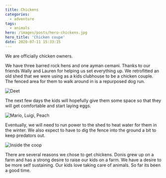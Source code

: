 ```yaml
---
title: Chickens
categories:
  - adventure
tags:
  - animals
hero: /images/posts/hero-chickens.jpg
hero_title: 'Chicken coupe'
date: 2020-07-11 15:33:15
---
```


We are officially chicken owners.

<!-- more -->

We have three barred rock hens and one ayman cemani.  Thanks to our friends Wally and Lauren for helping us set everything up.  We retrofitted an old shed that we were using as a kids clubhouse to be a chicken couple.  The fenced area for them to walk around in is a repurposed dog run.

![Deet](/images/posts/deet.jpg)

The next few days the kids will hopefully give them some space so that they will get comfortable and start laying eggs.

![Mario, Luigi, Peach](/images/posts/mario-luigi-peach.jpg)

Eventually, we will need to run power to the shed to heat water for them in the winter.  We also expect to have to dig the fence into the ground a bit to keep predators out.

![Inside the coop](/images/posts/inside-the-coop.jpg)

There are several reasons we chose to get chickens.  Donis grew up on a farm and has a strong desire to raise our kids on a farm.  We have a desire to be more self sustaining.  Our kids love taking care of animals.  So far its been a good time.